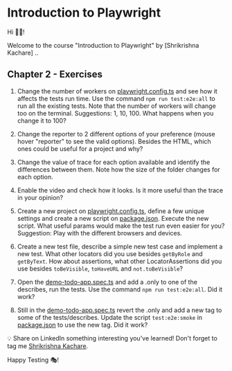 # Introduction to Playwright

Hi 👋🏽!

Welcome to the course "Introduction to Playwright" by [Shrikrishna Kachare] ..

## Chapter 2 - Exercises

1. Change the number of workers on [playwright.config.ts](/playwright.config.ts) and see how it affects the tests run time. Use the command `npm run test:e2e:all` to run all the existing tests. Note that the number of workers will change too on the terminal. Suggestions: 1, 10, 100. What happens when you change it to 100?

1. Change the reporter to 2 different options of your preference (mouse hover "reporter" to see the valid options). Besides the HTML, which ones could be useful for a project and why?

1. Change the value of trace for each option available and identify the differences between them. Note how the size of the folder changes for each option.

1. Enable the video and check how it looks. Is it more useful than the trace in your opinion?

1. Create a new project on [playwright.config.ts](/playwright.config.ts), define a few unique settings and create a new script on [package.json](/package.json). Execute the new script. What useful params would make the test run even easier for you? Suggestion: Play with the different browsers and devices.

1. Create a new test file, describe a simple new test case and implement a new test. What other locators did you use besides `getByRole` and `getByText`. How about assertions, what other LocatorAssertions did you use besides `toBeVisible`, `toHaveURL` and `not.toBeVisible`?

1. Open the [demo-todo-app.spec.ts](/tests-examples/demo-todo-app.spec.ts) and add a .only to one of the describes, run the tests. Use the command `npm run test:e2e:all`. Did it work?

1. Still in the [demo-todo-app.spec.ts](/tests-examples/demo-todo-app.spec.ts) revert the .only and add a new tag to some of the tests/describes. Update the script `test:e2e:smoke` in [package.json](/package.json) to use the new tag. Did it work?


💡 Share on LinkedIn something interesting you've learned! Don't forget to tag me [Shrikrishna Kachare](www.linkedin.com/in/shrikrishna-kachare-9a9411221).



Happy Testing 🎭!